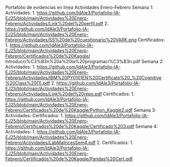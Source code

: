 Portafolio de evidencias en linea
    Actividades Enero-Febrero
        Semana 1:
            Actividades:
                1. https://github.com/IdAle3/Portafolio-IA-EJ25/blob/main/Actividades%20Enero-Febrero/Actividades/Link%20del%20perfil.pdf
                2. https://github.com/IdAle3/Portafolio-IA-EJ25/blob/main/Actividades%20Enero-Febrero/Actividades/SS%20de%20cuestionario%20VARK.png
            Certificados: 
                1. https://github.com/IdAle3/Portafolio-IA-EJ25/blob/main/Actividades%20Enero-Febrero/Certificados%20de%20Kaggle/       Introducci%C3%B3n%20a%20la%20programaci%C3%B3n.pdf
        Semana 2:
            Actividades:
                1. https://github.com/IdAle3/Portafolio-IA-EJ25/blob/main/Actividades%20Enero-Febrero/Actividades/IBM%20PY0101EN%20Certificate%20_%20Cognitive%20Class%20(1).pdf
                2. https://github.com/IdAle3/Portafolio-IA-EJ25/blob/main/Actividades%20Enero-Febrero/Actividades/Link%20del%20repo.pdf
            Certificados: 
                1. https://github.com/IdAle3/Portafolio-IA-EJ25/blob/main/Actividades%20Enero-Febrero/Certificados%20de%20Kaggle/Python_Kaggle2.pdf
        Semana 3:
            Actividades:
            Certificados: 
                1. https://github.com/IdAle3/Portafolio-IA-EJ25/blob/main/Actividades%20Enero-Febrero/Certificados%20de%20Kaggle/Certificado%203.pdf
        Semana 4:
            Actividades:
                1. https://github.com/IdAle3/Portafolio-IA-EJ25/blob/main/Actividades%20Enero-Febrero/Actividades/LabMatricesSem4.pdf
                2.
            Certificados: 
                1. https://github.com/IdAle3/Portafolio-IA-EJ25/blob/main/Actividades%20Enero-Febrero/Certificados%20de%20Kaggle/Pandas%20Cert.pdf